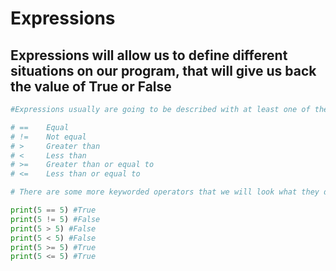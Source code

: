 # Expressions
## Expressions will allow us to define different situations on our program, that will give us back the value of True or False
```python 
#Expressions usually are going to be described with at least one of the following operators

# ==    Equal
# !=    Not equal
# >	    Greater than
# <	    Less than
# >=    Greater than or equal to
# <=    Less than or equal to

# There are some more keyworded operators that we will look what they do in the future

print(5 == 5) #True
print(5 != 5) #False
print(5 > 5) #False
print(5 < 5) #False
print(5 >= 5) #True
print(5 <= 5) #True
```